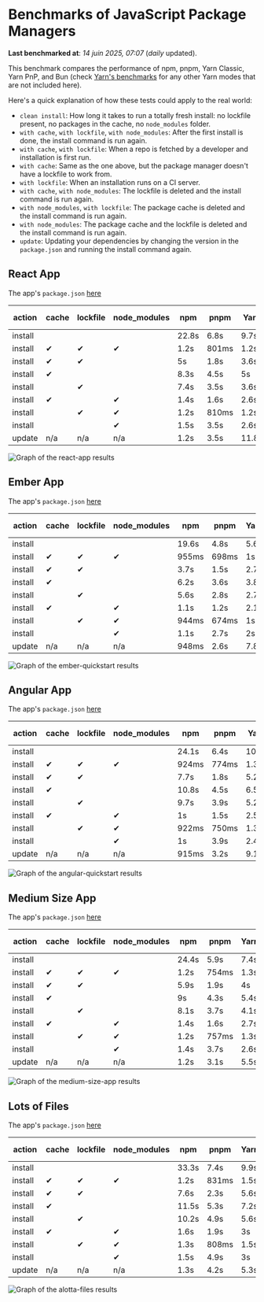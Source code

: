 # Benchmarks of JavaScript Package Managers

**Last benchmarked at**: _14 juin 2025, 07:07_ (_daily_ updated).

This benchmark compares the performance of npm, pnpm, Yarn Classic, Yarn PnP, and Bun (check [Yarn's benchmarks](https://yarnpkg.com/benchmarks) for any other Yarn modes that are not included here).

Here's a quick explanation of how these tests could apply to the real world:

- `clean install`: How long it takes to run a totally fresh install: no lockfile present, no packages in the cache, no `node_modules` folder.
- `with cache`, `with lockfile`, `with node_modules`: After the first install is done, the install command is run again.
- `with cache`, `with lockfile`: When a repo is fetched by a developer and installation is first run.
- `with cache`: Same as the one above, but the package manager doesn't have a lockfile to work from.
- `with lockfile`: When an installation runs on a CI server.
- `with cache`, `with node_modules`: The lockfile is deleted and the install command is run again.
- `with node_modules`, `with lockfile`: The package cache is deleted and the install command is run again.
- `with node_modules`: The package cache and the lockfile is deleted and the install command is run again.
- `update`: Updating your dependencies by changing the version in the `package.json` and running the install command again.

## React App

The app's `package.json` [here](./fixtures/react-app/package.json)

| action  | cache | lockfile | node_modules| npm | pnpm | Yarn | Yarn PnP | Bun |
| ---     | ---   | ---      | ---         | --- | ---  | ---  | ---      | --- |
| install |       |          |             | 22.8s | 6.8s | 9.7s | 2.6s | 1.5s |
| install | ✔     | ✔        | ✔           | 1.2s | 801ms | 1.2s | n/a | 34ms |
| install | ✔     | ✔        |             | 5s | 1.8s | 3.6s | 982ms | 437ms |
| install | ✔     |          |             | 8.3s | 4.5s | 5s | 2.3s | 432ms |
| install |       | ✔        |             | 7.4s | 3.5s | 3.6s | 973ms | 429ms |
| install | ✔     |          | ✔           | 1.4s | 1.6s | 2.6s | n/a | 35ms |
| install |       | ✔        | ✔           | 1.2s | 810ms | 1.2s | n/a | 31ms |
| install |       |          | ✔           | 1.5s | 3.5s | 2.6s | n/a | 31ms |
| update  | n/a | n/a | n/a | 1.2s | 3.5s | 11.8s | 3s | 35ms |

<img alt="Graph of the react-app results" src="results/img/react-app.svg" />

## Ember App

The app's `package.json` [here](./fixtures/ember-quickstart/package.json)

| action  | cache | lockfile | node_modules| npm | pnpm | Yarn | Yarn PnP | Bun |
| ---     | ---   | ---      | ---         | --- | ---  | ---  | ---      | --- |
| install |       |          |             | 19.6s | 4.8s | 5.6s | 2.3s | 1.3s |
| install | ✔     | ✔        | ✔           | 955ms | 698ms | 1s | n/a | 27ms |
| install | ✔     | ✔        |             | 3.7s | 1.5s | 2.7s | 865ms | 355ms |
| install | ✔     |          |             | 6.2s | 3.6s | 3.8s | 1.9s | 361ms |
| install |       | ✔        |             | 5.6s | 2.8s | 2.7s | 867ms | 346ms |
| install | ✔     |          | ✔           | 1.1s | 1.2s | 2.1s | n/a | 27ms |
| install |       | ✔        | ✔           | 944ms | 674ms | 1s | n/a | 25ms |
| install |       |          | ✔           | 1.1s | 2.7s | 2s | n/a | 24ms |
| update  | n/a | n/a | n/a | 948ms | 2.6s | 7.8s | 2.7s | 27ms |

<img alt="Graph of the ember-quickstart results" src="results/img/ember-quickstart.svg" />

## Angular App

The app's `package.json` [here](./fixtures/angular-quickstart/package.json)

| action  | cache | lockfile | node_modules| npm | pnpm | Yarn | Yarn PnP | Bun |
| ---     | ---   | ---      | ---         | --- | ---  | ---  | ---      | --- |
| install |       |          |             | 24.1s | 6.4s | 10.7s | 2.7s | 1.8s |
| install | ✔     | ✔        | ✔           | 924ms | 774ms | 1.3s | n/a | 29ms |
| install | ✔     | ✔        |             | 7.7s | 1.8s | 5.2s | 1.2s | 876ms |
| install | ✔     |          |             | 10.8s | 4.5s | 6.5s | 2.3s | 827ms |
| install |       | ✔        |             | 9.7s | 3.9s | 5.2s | 1.2s | 832ms |
| install | ✔     |          | ✔           | 1s | 1.5s | 2.5s | n/a | 29ms |
| install |       | ✔        | ✔           | 922ms | 750ms | 1.3s | n/a | 26ms |
| install |       |          | ✔           | 1s | 3.9s | 2.4s | n/a | 26ms |
| update  | n/a | n/a | n/a | 915ms | 3.2s | 9.1s | 2.5s | 33ms |

<img alt="Graph of the angular-quickstart results" src="results/img/angular-quickstart.svg" />

## Medium Size App

The app's `package.json` [here](./fixtures/medium-size-app/package.json)

| action  | cache | lockfile | node_modules| npm | pnpm | Yarn | Yarn PnP | Bun |
| ---     | ---   | ---      | ---         | --- | ---  | ---  | ---      | --- |
| install |       |          |             | 24.4s | 5.9s | 7.4s | 2.8s | 1.4s |
| install | ✔     | ✔        | ✔           | 1.2s | 754ms | 1.3s | n/a | 31ms |
| install | ✔     | ✔        |             | 5.9s | 1.9s | 4s | 1.1s | 482ms |
| install | ✔     |          |             | 9s | 4.3s | 5.4s | 2.4s | 486ms |
| install |       | ✔        |             | 8.1s | 3.7s | 4.1s | 1.1s | 467ms |
| install | ✔     |          | ✔           | 1.4s | 1.6s | 2.7s | n/a | 31ms |
| install |       | ✔        | ✔           | 1.2s | 757ms | 1.3s | n/a | 28ms |
| install |       |          | ✔           | 1.4s | 3.7s | 2.6s | n/a | 28ms |
| update  | n/a | n/a | n/a | 1.2s | 3.1s | 5.5s | 2.3s | 41ms |

<img alt="Graph of the medium-size-app results" src="results/img/medium-size-app.svg" />

## Lots of Files

The app's `package.json` [here](./fixtures/alotta-files/package.json)

| action  | cache | lockfile | node_modules| npm | pnpm | Yarn | Yarn PnP | Bun |
| ---     | ---   | ---      | ---         | --- | ---  | ---  | ---      | --- |
| install |       |          |             | 33.3s | 7.4s | 9.9s | 3.4s | 1.9s |
| install | ✔     | ✔        | ✔           | 1.2s | 831ms | 1.5s | n/a | 40ms |
| install | ✔     | ✔        |             | 7.6s | 2.3s | 5.6s | 1.3s | 720ms |
| install | ✔     |          |             | 11.5s | 5.3s | 7.2s | 2.8s | 723ms |
| install |       | ✔        |             | 10.2s | 4.9s | 5.6s | 1.3s | 717ms |
| install | ✔     |          | ✔           | 1.6s | 1.9s | 3s | n/a | 41ms |
| install |       | ✔        | ✔           | 1.3s | 808ms | 1.5s | n/a | 35ms |
| install |       |          | ✔           | 1.5s | 4.9s | 3s | n/a | 36ms |
| update  | n/a | n/a | n/a | 1.3s | 4.2s | 5.3s | 2.8s | 92ms |

<img alt="Graph of the alotta-files results" src="results/img/alotta-files.svg" />